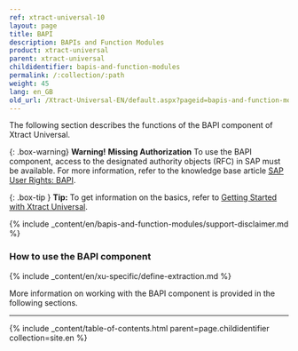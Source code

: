 ```yaml
---
ref: xtract-universal-10
layout: page
title: BAPI
description: BAPIs and Function Modules
product: xtract-universal
parent: xtract-universal
childidentifier: bapis-and-function-modules
permalink: /:collection/:path
weight: 45
lang: en_GB
old_url: /Xtract-Universal-EN/default.aspx?pageid=bapis-and-function-modules
---
```

The following section describes the functions of the BAPI component of Xtract Universal. <br>


{: .box-warning}
**Warning!** **Missing Authorization**
To use the BAPI component, access to the designated authority objects (RFC) in SAP must be available.
For more information, refer to the knowledge base article [SAP User Rights: BAPI](https://kb.theobald-software.com/sap/authority-objects-sap-user-rights#bapi).

{: .box-tip }
**Tip:** To get information on the basics, refer to [Getting Started with Xtract Universal](./getting-started). <br>

{% include _content/en/bapis-and-function-modules/support-disclaimer.md %}

### How to use the BAPI component
{% include _content/en/xu-specific/define-extraction.md %}

More information on working with the BAPI component is provided in the following sections.

---

{% include _content/table-of-contents.html parent=page.childidentifier collection=site.en %}